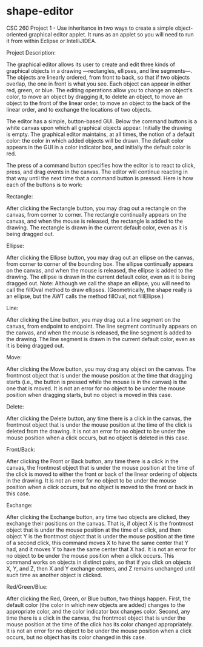 # shape-editor
CSC 260 Project 1 - Use inheritance in two ways to create a simple object-oriented graphical editor applet.
It runs as an applet so you will need to run it from within Eclipse or IntelliJIDEA.

Project Description:

The graphical editor allows its user to create and edit three kinds of graphical objects in a drawing —rectangles, ellipses, 
and line segments—. The objects are linearly ordered, from front to back, so that if two objects overlap, the one in front is 
what you see. Each object can appear in either red, green, or blue. The editing operations allow you to change an object's color, 
to move an object by dragging it, to delete an object, to move an object to the front of the linear order, to move an object to 
the back of the linear order, and to exchange the locations of two objects.

The editor has a simple, button-based GUI. Below the command buttons is a white canvas upon which all graphical objects appear. 
Initially the drawing is empty. The graphical editor maintains, at all times, the notion of a default color: the color in which 
added objects will be drawn. The default color appears in the GUI in a color indicator box, and initially the default color is red.

The press of a command button specifies how the editor is to react to click, press, and drag events in the canvas. The editor 
will continue reacting in that way until the next time that a command button is pressed. Here is how each of the buttons is to work:

Rectangle:

After clicking the Rectangle button, you may drag out a rectangle on the canvas, from corner to corner. The rectangle continually 
appears on the canvas, and when the mouse is released, the rectangle is added to the drawing. The rectangle is drawn in the current 
default color, even as it is being dragged out.

Ellipse:

After clicking the Ellipse button, you may drag out an ellipse on the canvas, from corner to corner of the bounding box. The ellipse 
continually appears on the canvas, and when the mouse is released, the ellipse is added to the drawing. The ellipse is drawn in the 
current default color, even as it is being dragged out.
Note: Although we call the shape an ellipse, you will need to call the fillOval method to draw ellipses. (Geometrically, the shape 
really is an ellipse, but the AWT calls the method fillOval, not fillEllipse.)

Line:

After clicking the Line button, you may drag out a line segment on the canvas, from endpoint to endpoint. The line segment continually 
appears on the canvas, and when the mouse is released, the line segment is added to the drawing. The line segment is drawn in the 
current default color, even as it is being dragged out.

Move:

After clicking the Move button, you may drag any object on the canvas. The frontmost object that is under the mouse position at the 
time that dragging starts (i.e., the button is pressed while the mouse is in the canvas) is the one that is moved. It is not an error 
for no object to be under the mouse position when dragging starts, but no object is moved in this case.

Delete:

After clicking the Delete button, any time there is a click in the canvas, the frontmost object that is under the mouse position at 
the time of the click is deleted from the drawing. It is not an error for no object to be under the mouse position when a click occurs, 
but no object is deleted in this case.

Front/Back:

After clicking the Front or Back button, any time there is a click in the canvas, the frontmost object that is under the mouse position 
at the time of the click is moved to either the front or back of the linear ordering of objects in the drawing. It is not an error for 
no object to be under the mouse position when a click occurs, but no object is moved to the front or back in this case.

Exchange:

After clicking the Exchange button, any time two objects are clicked, they exchange their positions on the canvas. That is, if object X 
is the frontmost object that is under the mouse position at the time of a click, and then object Y is the frontmost object that is under 
the mouse position at the time of a second click, this command moves X to have the same center that Y had, and it moves Y to have the 
same center that X had. It is not an error for no object to be under the mouse position when a click occurs. This command works on 
objects in distinct pairs, so that if you click on objects X, Y, and Z, then X and Y exchange centers, and Z remains unchanged until 
such time as another object is clicked.

Red/Green/Blue:

After clicking the Red, Green, or Blue button, two things happen. First, the default color (the color in which new objects are added) 
changes to the appropriate color, and the color indicator box changes color. Second, any time there is a click in the canvas, the 
frontmost object that is under the mouse position at the time of the click has its color changed appropriately. It is not an error for 
no object to be under the mouse position when a click occurs, but no object has its color changed in this case.

